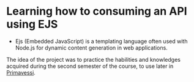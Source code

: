# Learning how to consuming an API using EJS
- Ejs (Embedded JavaScript) is a templating language often used with Node.js for dynamic content generation in web applications.

The idea of the project was to practice the habilities and knowledges acquired during the second semester of the course, to use later in [Primavessi](https://github.com/juliaenriquetto/Projeto-Primavessi). 








